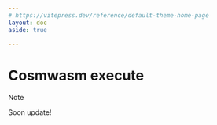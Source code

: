 ```yaml
---
# https://vitepress.dev/reference/default-theme-home-page
layout: doc
aside: true
 
---
```


# Cosmwasm execute

> [!NOTE]
> Soon update!

 
